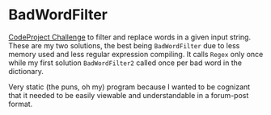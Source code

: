 # BadWordFilter
[CodeProject Challenge](https://www.codeproject.com/Answers/1157928/Coding-challenge-bad-word-filter) to filter and replace words in a given input string.  These are my two solutions, the best being `BadWordFilter` due to less memory used and less regular expression compiling.  It calls `Regex` only once while my first solution `BadWordFilter2` called once per bad word in the dictionary.

Very static (the puns, oh my) program because I wanted to be cognizant that it needed to be easily viewable and understandable in a forum-post format.
